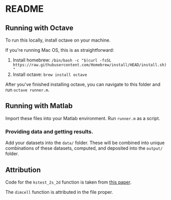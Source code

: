 # README
## Running with Octave
To run this locally, install octave on your machine.

If you're running Mac OS, this is as straightforward:
1. Install homebrew: `/bin/bash -c "$(curl -fsSL https://raw.githubusercontent.com/Homebrew/install/HEAD/install.sh)"`
2. Install octave: `brew install octave`

After you've finished installing octave, you can navigate to this folder and run `octave runner.m`.

## Running with Matlab
Import these files into your Matlab environment. Run `runner.m` as a script.

### Providing data and getting results.
Add your datasets into the `data/` folder. 
These will be combined into unique combinations of these datasets, computed, and deposited into the `output/` folder.

## Attribution
Code for the `kstest_2s_2d` function is taken from [this paper](https://www.sciencedirect.com/science/article/abs/pii/S0012821X1830699X).

The `dimcell` function is attributed in the file proper.